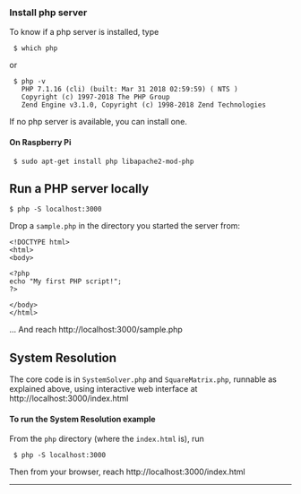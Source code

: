 ### Install php server
To know if a php server is installed, type
```
 $ which php
```
or
```
 $ php -v
   PHP 7.1.16 (cli) (built: Mar 31 2018 02:59:59) ( NTS )
   Copyright (c) 1997-2018 The PHP Group
   Zend Engine v3.1.0, Copyright (c) 1998-2018 Zend Technologies
```
If no php server is available, you can install one.
#### On Raspberry Pi
```
 $ sudo apt-get install php libapache2-mod-php
```

## Run a PHP server locally

```
$ php -S localhost:3000
```

Drop a `sample.php` in the directory you started the server from:
```
<!DOCTYPE html>
<html>
<body>

<?php
echo "My first PHP script!";
?>

</body>
</html>
```
... And reach http://localhost:3000/sample.php

## System Resolution
The core code is in `SystemSolver.php` and `SquareMatrix.php`, runnable as explained above, using interactive web interface at http://localhost:3000/index.html

#### To run the System Resolution example
From the `php` directory (where the `index.html` is), run
```
 $ php -S localhost:3000
```

Then from your browser, reach http://localhost:3000/index.html

---
